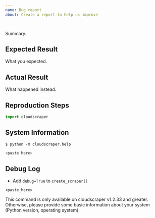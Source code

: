 ```yaml
---
name: Bug report
about: Create a report to help us improve

---
```


Summary.

## Expected Result

What you expected.

## Actual Result

What happened instead.

## Reproduction Steps 

```python
import cloudscraper

```

## System Information

    $ python -m cloudscraper.help

```python
<paste here>
```

## Debug Log
- Add `debug=True` to `create_scraper()`

```
<paste_here>
```

This command is only available on cloudscraper v1.2.33 and greater. Otherwise,
please provide some basic information about your system (Python version,
operating system).
